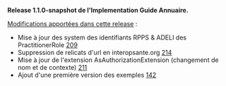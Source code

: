 **Release 1.1.0-snapshot de l'Implementation Guide Annuaire.**

[Modifications apportées dans cette release](https://github.com/ansforge/IG-fhir-annuaire/pulls?q=is%3Apr+is%3Aclosed+milestone%3A1.1.0) :

* Mise à jour des system des identifiants RPPS & ADELI des PractitionerRole [209](https://github.com/ansforge/IG-fhir-annuaire/pull/209)
* Suppression de relicats d'url en interopsante.org [214](https://github.com/ansforge/IG-fhir-annuaire/pull/214)
* Mise à jour de l'extension AsAuthorizationExtension (changement de nom et de contexte) [211](https://github.com/ansforge/IG-fhir-annuaire/pull/211)
* Ajout d'une première version des exemples [142](https://github.com/ansforge/IG-fhir-annuaire/pull/142)
